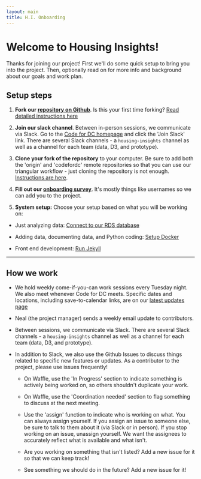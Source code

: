 ```yaml
---
layout: main
title: H.I. Onboarding
---
```


# Welcome to Housing Insights!

Thanks for joining our project! First we'll do some quick setup to bring you into the project. Then, optionally read on for more info and background about our goals and work plan. 

## Setup steps

1) **Fork our [repository on Github](https://github.com/codefordc/housing-insights)**. Is this your first time forking? [Read detailed instructions here]({{site.baseurl}}/resources/onboarding/git-intro.html)

2) **Join our slack channel**. Between in-person sessions, we communicate via Slack. Go to the [Code for DC homepage](http://codefordc.org/) and click the 'Join Slack' link. There are several Slack channels - a `housing-insights` channel as well as a channel for each team (data, D3, and prototype). 

3) **Clone your fork of the repository** to your computer. Be sure to add both the 'origin' and 'codefordc' remote repositories so that you can use our triangular workflow - just cloning the repository is not enough. [Instructions are here]({{site.baseurl}}/resources/onboarding/triangular-git.html).

4) **Fill out our [onboarding survey](https://goo.gl/forms/FsHzS4rzUNwnVnh02)**. It's mostly things like usernames so we can add you to the project.

5) **System setup:** Choose your setup based on what you will be working on:

* Just analyzing data: [Connect to our RDS database]({{site.baseurl}}/resources/onboarding/connect-to-rds.html)

* Adding data, documenting data, and Python coding: [Setup Docker]({{site.baseurl}}/resources/onboarding/docker.html)

* Front end development: [Run Jekyll]({{site.baseurl}}/resources/onboarding/front-end.html)


<hr/>


## How we work

* We hold weekly come-if-you-can work sessions every Tuesday night. We also meet whenever Code for DC meets. Specific dates and locations, including save-to-calendar links, are on our [latest updates page]({{site.baseurl}}/resources/latest)

* Neal (the project manager) sends a weekly email update to contributors.

* Between sessions, we communicate via Slack. There are several Slack channels - a `housing-insights` channel as well as a channel for each team (data, D3, and prototype).

* In addition to Slack, we also use the Github Issues to discuss things related to specific new features or updates. As a contributor to the project, please use issues frequently! 

    * On Waffle, use the 'In Progress' section to indicate something is actively being worked on, so others shouldn't duplicate your work.

    * On Waffle, use the 'Coordination needed' section to flag something to discuss at the next meeting.

    * Use the 'assign' function to indicate who is working on what. You can always assign yourself. If you assign an issue to someone else, be sure to talk to them about it (via Slack or in person). If you stop working on an issue, unassign yourself. We want the assignees to accurately reflect what is available and what isn't.

    * Are you working on something that isn't listed? Add a new issue for it so that we can keep track!

    * See something we should do in the future? Add a new issue for it!

